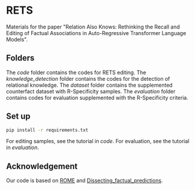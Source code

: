 # RETS
Materials for the paper "Relation Also Knows: Rethinking the Recall and Editing of Factual Associations in Auto-Regressive Transformer Language Models".

## Folders
The *code* folder contains the codes for RETS editing. The *knowledge_detection* folder contains the codes for the detection of relational knowledge. The *dataset* folder contains the supplemented counterfact dataset with R-Specificity samples. The *evaluation* folder contains codes for evaluation supplemented with the R-Specificity criteria.

## Set up
```bash
pip install -r requirements.txt
```
For editing samples, see the tutorial in *code*. For evaluation, see the tutorial in *evaluation*.

## Acknowledgement
Our code is based on [ROME](https://github.com/kmeng01/rome) and [Dissecting_factual_predictions](https://github.com/google-research/google-research/tree/master/dissecting_factual_predictions).